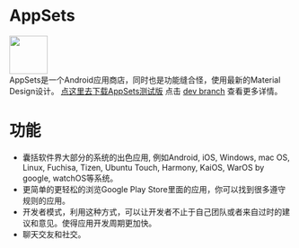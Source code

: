 # AppSets
<img src="https://i.loli.net/2021/05/16/BGC5IMwrSKm72v4.png" width="68" height="68"/><br>
AppSets是一个Android应用商店，同时也是功能缝合怪，使用最新的Material Design设计。
<a href="http://47.108.203.211:9334/download.html">点这里去下载AppSets测试版</a>
点击 <a href="https://github.com/Xucaiju/AppSets/tree/dev">dev branch</a> 查看更多详情。
# 功能
* 囊括软件界大部分的系统的出色应用, 例如Android, iOS, Windows, mac OS, Linux, Fuchisa, Tizen, Ubuntu Touch, Harmony, KaiOS, WarOS by google, watchOS等系统。
* 更简单的更轻松的浏览Google Play Store里面的应用，你可以找到很多遵守规则的应用。
* 开发者模式，利用这种方式，可以让开发者不止于自己团队或者来自过时的建议和意见。使得应用开发周期更加快。
* 聊天交友和社交。
